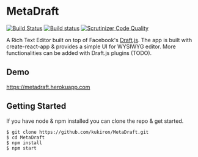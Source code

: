 # MetaDraft

[![Build Status](https://travis-ci.org/kukiron/MetaDraft.svg?branch=master)](https://travis-ci.org/kukiron/MetaDraft) [![Build status](https://ci.appveyor.com/api/projects/status/i6sj2dl5ajlpyrdg?svg=true)](https://ci.appveyor.com/project/kukiron/metadraft)
 [![Scrutinizer Code Quality](https://scrutinizer-ci.com/g/kukiron/MetaDraft/badges/quality-score.png?b=master)](https://scrutinizer-ci.com/g/kukiron/MetaDraft/?branch=master) 

A Rich Text Editor built on top of Facebook's [Draft.js](https://github.com/facebook/draft-js).
The app is built with create-react-app & provides a simple UI for WYSIWYG editor. More functionalities can be added with Draft.js plugins (TODO).

## Demo
https://metadraft.herokuapp.com

## Getting Started
If you have node & npm installed you can clone the repo & get started.  

```
$ git clone https://github.com/kukiron/MetaDraft.git
$ cd MetaDraft
$ npm install
$ npm start
```
